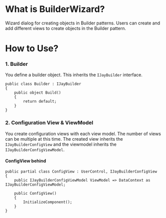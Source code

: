 # What is BuilderWizard?
Wizard dialog for creating objects in Builder patterns. Users can create and add different views to create objects in the Builder pattern.

# How to Use?

### 1. Builder
You define a builder object. This inherits the `IJayBuilder` interface.
```
public class Builder : IJayBuilder
{
    public object Build()
    {
        return default;
    }
}
```

### 2. Configuration View & ViewModel
You create configuration views with each view model. The number of views can be multiple at this time. The created view inherits the `IJayBuilderConfigView` and the viewmodel inherits the `IJayBuilderConfigViewModel`.

#### ConfigView behind
```
public partial class ConfigView : UserControl, IJayBuilderConfigView
{
    public IJayBuilderConfigViewModel ViewModel => DataContext as IJayBuilderConfigViewModel;

    public ConfigView()
    {
        InitializeComponent();
    }
}
```

